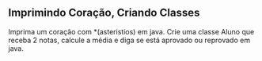 ## Imprimindo Coração, Criando Classes

Imprima um coração com *(asteristios) em java.
Crie uma classe Aluno que receba 2 notas, calcule a média e diga se está aprovado ou reprovado em java.